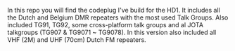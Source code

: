 In this repo you will find the codeplug I've build for the HD1.
It includes all the Dutch and Belgium DMR repeaters with the most used Talk Groups.
Also included TG91, TG92, some cross-platform talk groups and al JOTA talkgroups (TG907 & TG9071 ~ TG9078).
In this version also included all VHF (2M) and UHF (70cm) Dutch FM repeaters.
